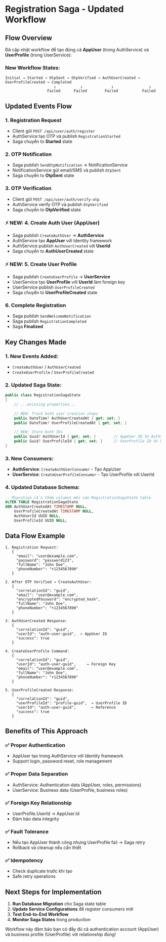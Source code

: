 # Registration Saga - Updated Workflow

## Flow Overview

Đã cập nhật workflow để tạo đúng cả **AppUser** (trong AuthService) và **UserProfile** (trong UserService):

### New Workflow States:
```
Initial → Started → OtpSent → OtpVerified → AuthUserCreated → UserProfileCreated → Completed
                      ↓           ↓             ↓                ↓
                   Failed      Failed        Failed           Failed
```

## Updated Events Flow

### 1. Registration Request
- Client gửi `POST /api/user/auth/register`
- AuthService tạo OTP và publish `RegistrationStarted`
- Saga chuyển to **Started** state

### 2. OTP Notification
- Saga publish `SendOtpNotification` → NotificationService
- NotificationService gửi email/SMS và publish `OtpSent`
- Saga chuyển to **OtpSent** state

### 3. OTP Verification
- Client gửi `POST /api/user/auth/verify-otp`
- AuthService verify OTP và publish `OtpVerified`
- Saga chuyển to **OtpVerified** state

### ⚡ **NEW: 4. Create Auth User (AppUser)**
- Saga publish `CreateAuthUser` → **AuthService**
- AuthService tạo **AppUser** với Identity framework
- AuthService publish `AuthUserCreated` với **UserId**
- Saga chuyển to **AuthUserCreated** state

### ⚡ **NEW: 5. Create User Profile**
- Saga publish `CreateUserProfile` → **UserService**
- UserService tạo **UserProfile** với **UserId** làm foreign key
- UserService publish `UserProfileCreated`
- Saga chuyển to **UserProfileCreated** state

### 6. Complete Registration
- Saga publish `SendWelcomeNotification`
- Saga publish `RegistrationCompleted`
- Saga **Finalized**

## Key Changes Made

### 1. New Events Added:
- `CreateAuthUser` / `AuthUserCreated`
- `CreateUserProfile` / `UserProfileCreated`

### 2. Updated Saga State:
```csharp
public class RegistrationSagaState 
{
    // ...existing properties...
    
    // NEW: Track both user creation steps
    public DateTime? AuthUserCreatedAt { get; set; }
    public DateTime? UserProfileCreatedAt { get; set; }
    
    // NEW: Store both IDs
    public Guid? AuthUserId { get; set; }        // AppUser ID từ AuthService
    public Guid? UserProfileId { get; set; }     // UserProfile ID từ UserService
}
```

### 3. New Consumers:
- **AuthService**: `CreateAuthUserConsumer` - Tạo AppUser
- **UserService**: `CreateUserProfileConsumer` - Tạo UserProfile với UserId

### 4. Updated Database Schema:
```sql
-- Migration cần thêm columns mới vào RegistrationSagaState table
ALTER TABLE RegistrationSagaState 
ADD AuthUserCreatedAt TIMESTAMP NULL,
    UserProfileCreatedAt TIMESTAMP NULL,
    AuthUserId UUID NULL,
    UserProfileId UUID NULL;
```

## Data Flow Example

```
1. Registration Request:
   {
     "email": "user@example.com",
     "password": "password123",
     "fullName": "John Doe",
     "phoneNumber": "+1234567890"
   }

2. After OTP Verified → CreateAuthUser:
   {
     "correlationId": "guid",
     "email": "user@example.com", 
     "encryptedPassword": "encrypted_hash",
     "fullName": "John Doe",
     "phoneNumber": "+1234567890"
   }

3. AuthUserCreated Response:
   {
     "correlationId": "guid",
     "userId": "auth-user-guid",  ← AppUser ID
     "success": true
   }

4. CreateUserProfile Command:
   {
     "correlationId": "guid",
     "userId": "auth-user-guid",     ← Foreign Key
     "email": "user@example.com",
     "fullName": "John Doe", 
     "phoneNumber": "+1234567890"
   }

5. UserProfileCreated Response:
   {
     "correlationId": "guid",
     "userProfileId": "profile-guid",  ← UserProfile ID
     "userId": "auth-user-guid",       ← Reference
     "success": true
   }
```

## Benefits of This Approach

### ✅ **Proper Authentication**
- AppUser tạo trong AuthService với Identity framework
- Support login, password reset, role management

### ✅ **Proper Data Separation**
- AuthService: Authentication data (AppUser, roles, permissions)
- UserService: Business data (UserProfile, business roles)

### ✅ **Foreign Key Relationship**
- UserProfile.UserId → AppUser.Id
- Đảm bảo data integrity

### ✅ **Fault Tolerance**
- Nếu tạo AppUser thành công nhưng UserProfile fail → Saga retry
- Rollback và cleanup nếu cần thiết

### ✅ **Idempotency**
- Check duplicate trước khi tạo
- Safe retry operations

## Next Steps for Implementation

1. **Run Database Migration** cho Saga state table
2. **Update Service Configurations** để register consumers mới
3. **Test End-to-End Workflow**
4. **Monitor Saga States** trong production

Workflow này đảm bảo bạn có đầy đủ cả authentication account (AppUser) và business profile (UserProfile) với relationship đúng!